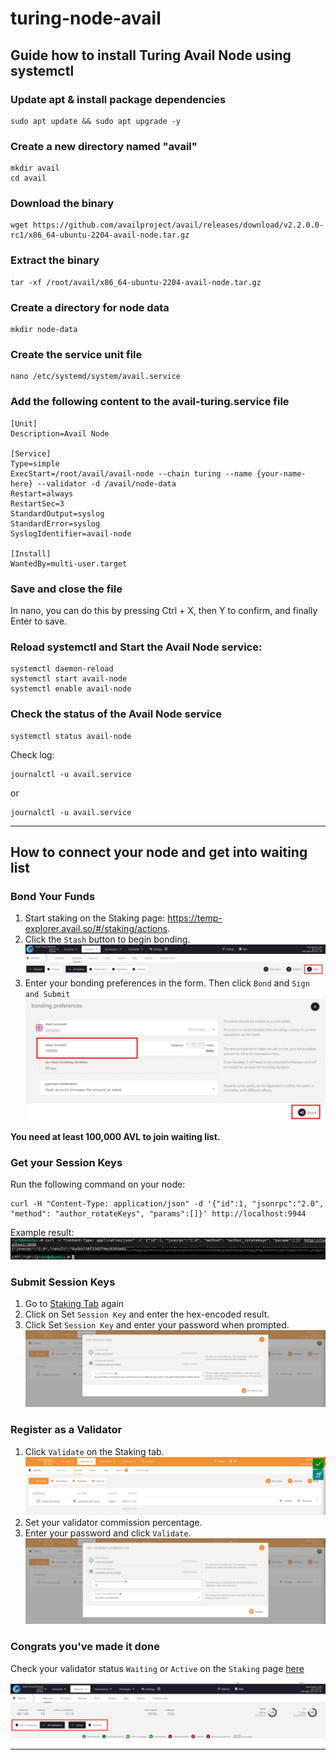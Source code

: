 # turing-node-avail
## Guide how to install Turing Avail Node using systemctl

### Update apt & install package dependencies
```
sudo apt update && sudo apt upgrade -y
```
### Create a new directory named "avail"
```
mkdir avail
cd avail
```
### Download the binary
```
wget https://github.com/availproject/avail/releases/download/v2.2.0.0-rc1/x86_64-ubuntu-2204-avail-node.tar.gz
```

### Extract the binary
```
tar -xf /root/avail/x86_64-ubuntu-2204-avail-node.tar.gz 
```

### Create a directory for node data
```
mkdir node-data
```
### Create the service unit file
```
nano /etc/systemd/system/avail.service
```
### Add the following content to the avail-turing.service file
```
[Unit]
Description=Avail Node

[Service]
Type=simple
ExecStart=/root/avail/avail-node --chain turing --name {your-name-here} --validator -d /avail/node-data
Restart=always
RestartSec=3
StandardOutput=syslog
StandardError=syslog
SyslogIdentifier=avail-node

[Install]
WantedBy=multi-user.target

```
### Save and close the file

In nano, you can do this by pressing Ctrl + X, then Y to confirm, and finally Enter to save.

### Reload systemctl and Start the Avail Node service:
```
systemctl daemon-reload
systemctl start avail-node
systemctl enable avail-node
```
### Check the status of the Avail Node service
```
systemctl status avail-node
```
Check log: 
```
journalctl -u avail.service
```
or
```
journalctl -u avail.service
```
---
## How to connect your node and get into waiting list


### Bond Your Funds

1. Start staking on the Staking page: https://temp-explorer.avail.so/#/staking/actions.
2. Click the `Stash` button to begin bonding.
![Stash](./Stake-step1.png) 
3. Enter your bonding preferences in the form. Then click `Bond` and `Sign and Submit`
![Bond](Bond-step-1.png)

**You need at least 100,000 AVL to join waiting list.**

### Get your Session Keys

Run the following command on your node:
```
curl -H "Content-Type: application/json" -d '{"id":1, "jsonrpc":"2.0", "method": "author_rotateKeys", "params":[]}' http://localhost:9944
```

Example result:
![Result](result-key.PNG)

### Submit Session Keys

1. Go to [Staking Tab](https://goldberg.avail.tools/#/staking/actions) again
2. Click on Set `Session Key` and enter the hex-encoded result.
3. Click Set `Session Key` and enter your password when prompted.
![Enter-key](set-session-keys.png)

### Register as a Validator

1. Click `Validate` on the Staking tab.
![Validate](start-validating.png)
2. Set your validator commission percentage.
3. Enter your password and click `Validate`.
![Validate](set-validate-commission.png)


### Congrats you've made it done

 Check your validator status `Waiting` or `Active` on the `Staking` page [here](https://temp-explorer.avail.so/#/staking)

 ![node-status](check-node-status.png)

 ---